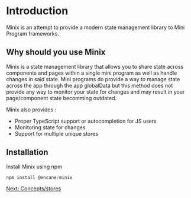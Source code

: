 # Introduction

Minix is an attempt to provide a modern state management library to Mini Program frameworks.

## Why should you use Minix

Minix is a state management library that allows you to share state across components and pages within a single mini program as well as handle changes in said state. Mini programs do provide a way to manage state across the app through the app globalData but this method does not provide any way to monitor your state for changes and may result in your page/component state becomming outdated.

Minix also provides :

- Proper TypeScript support or autocompletion for JS users
- Monitoring state for changes
- Support for multiple unique stores

## Installation

Install Minix using npm

```js
npm install @encane/minix
```

[Next: Concepts/stores](./concepts/store.md)

